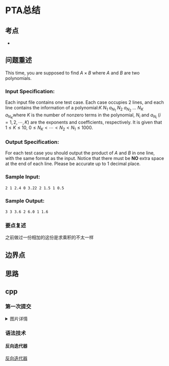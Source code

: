 # PTA总结
## 考点
+ 


## 问题重述
This time, you are supposed to find $A\times B$ where $A$ and $B$ are two polynomials.
### Input Specification:
Each input file contains one test case. Each case occupies 2 lines, and each line contains the information of a polynomial:$K$ $N_1$ $a_{N_1}$ $N_2$ $a_{N_2}$ ... $N_K$ $a_{N_K}$where $K$ is the number of nonzero terms in the polynomial, $N_i$ and $a_{N_i}$ ($i=1, 2, \cdots , K$) are the exponents and coefficients, respectively.  It is given that $1\le K \le 10$, $0 \le N_K < \cdots < N_2 < N_1 \le 1000$.  
### Output Specification:
For each test case you should output the product of $A$ and $B$ in one line, with the same format as the input.  Notice that there must be **NO** extra space at the end of each line.  Please be accurate up to 1 decimal place. 

### Sample Input:
```
2 1 2.4 0 3.22 2 1.5 1 0.5
```

### Sample Output:
```
3 3 3.6 2 6.0 1 1.6
```

### 要点复述
之前做过一份相加的这份是求乘积的不太一样

## 边界点

## 思路

## cpp
### 第一次提交
<details><summary>图片详情</summary><img src="https://raw.githubusercontent.com/ednow/cloudimg/main/githubio/20210910160159.png" alt="找不到图片(Image not found)" onerror="this.onerror=null;this.src='https://gitee.com/ednow/cloudimg/raw/main/githubio/20210910160159.png';" /></details>

### 语法技术

#### 反向迭代器
[反向迭代器](https://blog.csdn.net/kjing/article/details/6936325)

